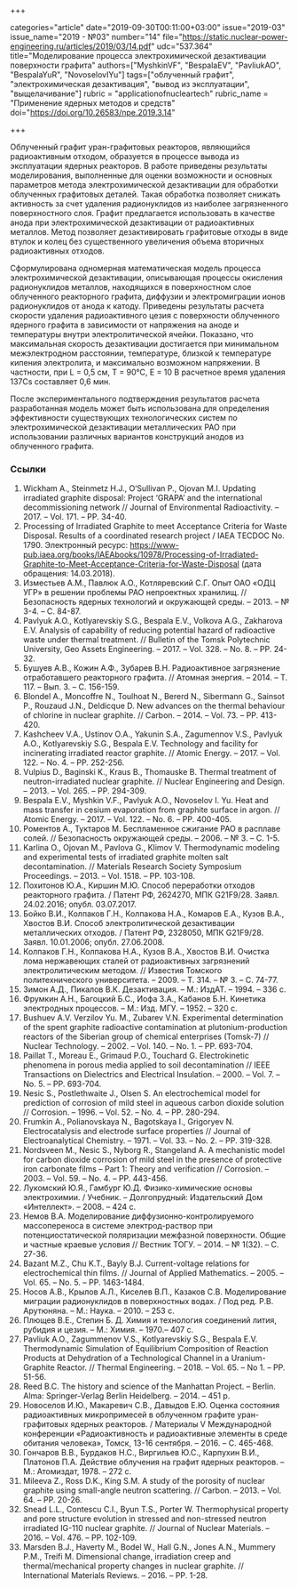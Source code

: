 +++

categories="article"
date="2019-09-30T00:11:00+03:00"
issue="2019-03"
issue_name="2019 - №03"
number="14"
file="https://static.nuclear-power-engineering.ru/articles/2019/03/14.pdf"
udc="537.364"
title="Моделирование процесса электрохимической дезактивации поверхности графита"
authors=["MyshkinVF", "BespalaEV", "PavliukAO", "BespalaYuR", "NovoselovIYu"]
tags=["облученный графит", "электрохимическая дезактивация", "вывод из эксплуатации", "выщелачивание"]
rubric = "applicationofnucleartech"
rubric_name = "Применение ядерных методов и средств"
doi="https://doi.org/10.26583/npe.2019.3.14"

+++

Облученный графит уран-графитовых реакторов, являющийся радиоактивным отходом, образуется в процессе вывода из эксплуатации ядерных реакторов. В работе приведены результаты моделирования, выполненные для оценки возможности и основных параметров метода электрохимической дезактивации для обработки облученных графитовых деталей. Такая обработка позволяет снижать активность за счет удаления радионуклидов из наиболее загрязненного поверхностного слоя. Графит предлагается использовать в качестве анода при электрохимической дезактивации от радиоактивных металлов. Метод позволяет дезактивировать графитовые отходы в виде втулок и колец без существенного увеличения объема вторичных радиоактивных отходов.

Сформулирована одномерная математическая модель процесса электрохимической дезактивации, описывающая процессы окисления радионуклидов металлов, находящихся в поверхностном слое облученного реакторного графита, диффузии и электромиграции ионов радионуклидов от анода к катоду. Приведены результаты расчета скорости удаления радиоактивного цезия с поверхности облученного ядерного графита в зависимости от напряжения на аноде и температуры внутри электролитической ячейки. Показано, что максимальная скорость дезактивации достигается при минимальном межэлектродном расстоянии, температуре, близкой к температуре кипения электролита, и максимально возможном напряжении. В частности, при L = 0,5 см, T = 90°C, E = 10 В расчетное время удаления 137Cs составляет 0,6 мин.

После экспериментального подтверждения результатов расчета разработанная модель может быть использована для определения эффективности существующих технологических систем по электрохимической дезактивации металлических РАО при использовании различных вариантов конструкций анодов из облученного графита.

### Ссылки

1. Wickham A., Steinmetz H.J., O‘Sullivan P., Ojovan M.I. Updating irradiated graphite disposal: Project ‘GRAPA’ and the international decommissioning network // Journal of Environmental Radioactivity. – 2017. – Vol. 171. – PP. 34-40.
2. Processing of Irradiated Graphite to meet Acceptance Criteria for Waste Disposal. Results of a coordinated research project / IAEA TECDOC No. 1790. Электронный ресурс: https://www-pub.iaea.org/books/IAEAbooks/10978/Processing-of-Irradiated-Graphite-to-Meet-Acceptance-Criteria-for-Waste-Disposal (дата обращения: 14.03.2018).
3. Изместьев А.М., Павлюк А.О., Котляревский С.Г. Опыт ОАО «ОДЦ УГР» в решении проблемы РАО непроектных хранилищ. // Безопасность ядерных технологий и окружающей среды. – 2013. – № 3-4. – С. 84-87.
4. Pavlyuk A.O., Kotlyarevskiy S.G., Bespala E.V., Volkova A.G., Zakharova E.V. Analysis of capability of reducing potential hazard of radioactive waste under thermal treatment. // Bulletin of the Tomsk Polytechnic University, Geo Assets Engineering. – 2017. – Vol. 328. – No. 8. – PP. 24-32.
5. Бушуев А.В., Кожин А.Ф., Зубарев В.Н. Радиоактивное загрязнение отработавшего реакторного графита. // Атомная энергия. – 2014. – Т. 117. – Вып. 3. – С. 156-159.
6. Blondel A., Moncoffre N., Toulhoat N., Bererd N., Sibermann G., Sainsot P., Rouzaud J.N., Deldicque D. New advances on the thermal behaviour of chlorine in nuclear graphite. // Carbon. – 2014. – Vol. 73. – PP. 413-420.
7. Kashcheev V.A., Ustinov O.A., Yakunin S.A., Zagumennov V.S., Pavlyuk A.O., Kotlyarevskiy S.G., Bespala E.V. Technology and facility for incinerating irradiated reactor graphite. // Atomic Energy. – 2017. – Vol. 122. – No. 4. – PP. 252-256.
8. Vulpius D., Baginski K., Kraus B., Thomauske B. Thermal treatment of neutron-irradiated nuclear graphite. // Nuclear Engineering and Design. – 2013. – Vol. 265. – PP. 294-309.
9. Bespala E.V., Myshkin V.F., Pavlyuk A.O., Novoselov I. Yu. Heat and mass transfer in cesium evaporation from graphite surface in argon. // Atomic Energy. – 2017. – Vol. 122. – No. 6. – PP. 400-405.
10. Роментов А., Туктаров М. Беспламенное сжигание РАО в расплаве солей. // Безопасность окружающей среды. – 2006. – № 3. – С. 1-5.
11. Karlina O., Ojovan M., Pavlova G., Klimov V. Thermodynamic modeling and experimental tests of irradiated graphite molten salt decontamination. // Materials Research Society Symposium Proceedings. – 2013. – Vol. 1518. – PP. 103-108.
12. Похитонов Ю.А., Киршин М.Ю. Способ переработки отходов реакторного графита. / Патент РФ, 2624270, МПК G21F9/28. Заявл. 24.02.2016; опубл. 03.07.2017.
13. Бойко В.И., Колпаков Г.Н., Колпакова Н.А., Комаров Е.А., Кузов В.А., Хвостов В.И. Способ электролитической дезактивации металлических отходов. / Патент РФ, 2328050, МПК G21F9/28. Заявл. 10.01.2006; опубл. 27.06.2008.
14. Колпаков Г.Н., Колпакова Н.А., Кузов В.А., Хвостов В.И. Очистка лома нержавеющих сталей от радиоактивных загрязнений электролитическим методом. // Известия Томского политехнического университета. – 2009. – Т. 314. – № 3. – С. 74-77.
15. Зимон А.Д., Пикалов В.К. Дезактивация. – М.: ИздАТ. – 1994. – 336 с.
16. Фрумкин А.Н., Багоцкий Б.С., Иофа З.А., Кабанов Б.Н. Кинетика электродных процессов. – М.: Изд. МГУ. – 1952. – 320 с.
17. Bushuev A.V. Verzilov Yu. M., Zubarev V.N. Experimental determination of the spent graphite radioactive contamination at plutonium-production reactors of the Siberian group of chemical enterprises (Tomsk-7) // Nuclear Technology. – 2002. – Vol. 140. – No. 1. – PP. 693-704.
18. Paillat T., Moreau E., Grimaud P.O., Touchard G. Electrokinetic phenomena in porous media applied to soil decontamination // IEEE Transactions on Dielectrics and Electrical Insulation. – 2000. – Vol. 7. – No. 5. – PP. 693-704.
19. Nesic S., Postlethwaite J., Olsen S. An electrochemical model for prediction of corrosion of mild steel in aqueous carbon dioxide solution // Corrosion. – 1996. – Vol. 52. – No. 4. – PP. 280-294.
20. Frumkin A., Polianovskaya N., Bagotskaya I., Grigoryev N. Electrocatalysis and electrode surface properties // Journal of Electroanalytical Chemistry. – 1971. – Vol. 33. – No. 2. – PP. 319-328.
21. Nordsveen M., Nesic S., Nyborg R., Stangeland A. A mechanistic model for carbon dioxide corrosion of mild steel in the presence of protective iron carbonate films – Part 1: Theory and verification // Corrosion. – 2003. – Vol. 59. – No. 4. – PP. 443-456.
22. Лукомский Ю.Я., Гамбург Ю.Д. Физико-химические основы электрохимии. / Учебник. – Долгопрудный: Издательский Дом «Интеллект». – 2008. – 424 с.
23. Немов В.А. Моделирование диффузионно-контролируемого массопереноса в системе электрод-раствор при потенциостатической поляризации межфазной поверхности. Общие и частные краевые условия // Вестник ТОГУ. – 2014. – № 1(32). – С. 27-36.
24. Bazant M.Z., Chu K.T., Bayly B.J. Current-voltage relations for electrochemical thin films. // Journal of Applied Mathematics. – 2005. – Vol. 65. – No. 5. – PP. 1463-1484.
25. Носов А.В., Крылов А.Л., Киселев В.П., Казаков С.В. Моделирование миграции радионуклидов в поверхностных водах. / Под ред. Р.В. Арутюняна. – М.: Наука. – 2010. – 253 с.
26. Плющев В.Е., Степин Б. Д. Химия и технология соединений лития, рубидия и цезия. – М.: Химия. – 1970.– 407 с.
27. Pavliuk A.O., Zagummenov V.S., Kotlyarevskiy S.G., Bespala E.V. Thermodynamic Simulation of Equilibrium Composition of Reaction Products at Dehydration of a Technological Channel in a Uranium-Graphite Reactor. // Thermal Engineering. – 2018. – Vol. 65. – No 1. – PP. 51-56.
28. Reed B.C. The history and science of the Manhattan Project. – Berlin. Alma: Springer-Verlag Berlin Heidelberg. – 2014. – 451 p.
29. Новоселов И.Ю., Макаревич С.В., Давыдов Е.Ю. Оценка состояния радиоактивных микропримесей в облученном графите уран-графитовых ядерных реакторов. / Материалы V Международной конференции «Радиоактивность и радиоактивные элементы в среде обитания человека», Томск, 13-16 сентября. – 2016. – С. 465-468.
30. Гончаров В.В., Бурдаков Н.С., Виргильев Ю.С., Карпухин В.И., Платонов П.А. Действие облучения на графит ядерных реакторов. – М.: Атомиздат, 1978. – 272 с.
31. Mileeva Z., Ross D.K., King S.M. A study of the porosity of nuclear graphite using small-angle neutron scattering. // Carbon. – 2013. – Vol. 64. – PP. 20-26.
32. Snead L.L., Contescu C.I., Byun T.S., Porter W. Thermophysical property and pore structure evolution in stressed and non-stressed neutron irradiated IG-110 nuclear graphite. // Journal of Nuclear Materials. – 2016. – Vol. 476. – PP. 102-109.
33. Marsden B.J., Haverty M., Bodel W., Hall G.N., Jones A.N., Mummery P.M., Treifi M. Dimensional change, irradiation creep and thermal/mechanical property changes in nuclear graphite. // International Materials Reviews. – 2016. – PP. 1-28.